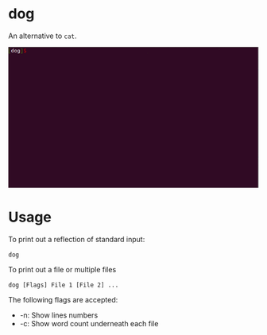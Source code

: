 # dog
An alternative to `cat`.

![Example usage of dog and comparison to cat.](media/demo.gif)

# Usage

To print out a reflection of standard input:

	dog


To print out a file or multiple files

	dog [Flags] File 1 [File 2] ...

The following flags are accepted:

* -n: Show lines numbers
* -c: Show word count underneath each file
